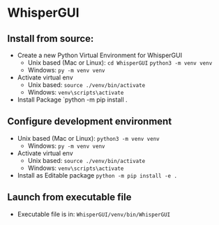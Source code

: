# WhisperGUI

## Install from source:

* Create a new Python Virtual Environment for WhisperGUI
    * Unix based (Mac or Linux):
      `cd WhisperGUI`
      `python3 -m venv venv`
    * Windows:
      `py -m venv venv`
* Activate virtual env
    * Unix based:
      `source ./venv/bin/activate`
    * Windows:
      `venv\scripts\activate`
* Install Package
  `python -m pip install .

## Configure development environment
* Unix based (Mac or Linux):
  `python3 -m venv venv`
    * Windows:
      `py -m venv venv`
* Activate virtual env
    * Unix based:
      `source ./venv/bin/activate`
    * Windows:
      `venv\scripts\activate`
* Install as Editable package 
  `python -m pip install -e .`

## Launch from executable file
* Executable file is in:
  `WhisperGUI/venv/bin/WhisperGUI`
